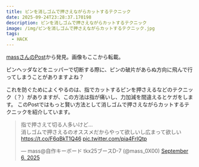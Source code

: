 ```yaml
---
title: ピンを消しゴムで押さえながらカットするテクニック
date: 2025-09-24T23:28:37.170198
description: ピンを消しゴムで押さえながらカットするテクニック
image: /img/ピンを消しゴムで押さえながらカットするテクニック.jpg
tags:
  - HACK
---
```

[massさんのPost](https://x.com/mass_0X00/status/1964227813588029549)から発見。画像もここから転載。

ピンヘッダなどをニッパーで切断する際に、ピンの破片があらぬ方向に飛んで行ってしまうことがありますよね？

これを防ぐためによくやるのは、指でカットするピンを押さえるなどのテクニック（？）がありますが、この方法は指が痛いし、力加減を間違えるとケガをします。
このPostではもっと賢い方法として消しゴムで押さえながらカットするテクニックを紹介しています。


<blockquote class="twitter-tweet"><p lang="ja" dir="ltr">指で押さえて切る人多いけど…<br>消しゴムで押さえるのオススメだからやって欲しいし広まって欲しい <a href="https://t.co/F6qBkT1Q46">https://t.co/F6qBkT1Q46</a> <a href="https://t.co/pia4FrIQtp">pic.twitter.com/pia4FrIQtp</a></p>&mdash; mass@自作キーボード tkx25ブースD-7 (@mass_0X00) <a href="https://twitter.com/mass_0X00/status/1964227813588029549?ref_src=twsrc%5Etfw">September 6, 2025</a></blockquote>
<script async src="https://platform.twitter.com/widgets.js" charset="utf-8"></script>




